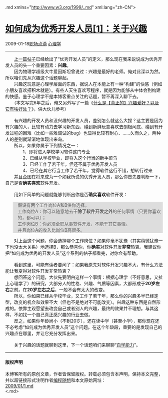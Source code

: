 <!DOCTYPE.md>
.md xmlns="http://www.w3.org/1999/..md" xml:lang="zh-CN">
<head>
<meta http-equiv="Content-Type" content="text.md; charset=utf-8" />
<meta name="generator" content="Python script by program.think@gmail.com" />
<meta name="provider" content="program-think.blogspot.com" />
<link type="text/css" rel="stylesheet" href="../../css/program-think.css" />
<title>如何成为优秀开发人员[1]：关于兴趣 - 编程随想的博客</title>
</head>
<body>
<div id="main" style="width:100%;">
<h1><a href="../../index.md" title="回到首页">如何成为优秀开发人员[1]：关于兴趣</a></h1>
<div class="post-info"><span class="date-header">2009-01-18</span><a href="../../tags/E8818CE59CBAE782B9E6BBB4.md" class="tag">职场点滴</a> <a href="../../tags/E5BF83E79086E5ADA6.md" class="tag">心理学</a> </div>
<hr>
<div class="post">
&#12288;&#12288;<a href="https://program-think.blogspot.com/2009/01/0..md">上一篇帖子</a>已经给出了“优秀开发人员”的定义，那么现在我来说说成为优秀开发人员的头一个重要因素：<b>兴趣</b>。<br />&#12288;&#12288;因为物理学超级大牛爱因斯坦曾说过：兴趣是最好的老师。俺对此深以为然。所以咱们先从兴趣这个话题聊起。<a name='more'></a><!--program-think--><br />&#12288;&#12288;兴趣这玩意是心理学层面的东西，据说人在本能上有一种“构建”的快感（例如小朋友喜欢搭积木就是）。有些人天生喜欢写程序，就是因为能够从中体会到构建的快感。鉴于心理学不是本博客重点关注的话题，暂不再深入聊下去。<br />&#12288;&#12288;（本文写完6年之后，俺又另外写了一篇《<a href="https://program-think.blogspot.com/2015/12/Hobbies-and-Interests..md">什么是【真正的】兴趣爱好？以及它有啥好处？</a>》，供大伙儿参考）<br /><br />&#12288;&#12288;有兴趣的开发人员和没兴趣的开发人员，差别怎么就这么大捏？这主要是因为有兴趣的人，比较有动力去学习新东西、碰到新鲜玩意喜欢去刨根问底、碰到有开发过程的困难（比如一些难调试的bug）也显得比较有耐心、......久而久之，两种人的差别就渐渐地体现出来鸟。<br />&#12288;&#12288;所以，如果你属于下列情况之一：<br />&#12288;&#12288;&#12288;&#12288;1、即将进入学校学习软件这门专业<br />&#12288;&#12288;&#12288;&#12288;2、已经从学校毕业，即将入这个行当的新手菜鸟<br />&#12288;&#12288;&#12288;&#12288;3、已经工作了若干年，但还不属于优秀开发人员<br />&#12288;&#12288;&#12288;&#12288;4、已经在其它行当工作了若干年，觉得软件这行不错，想转行过来<br />&#12288;&#12288;并且企图在将来成为一个如我所说的优秀开发人员，那么你首先要判断一下，自己是否<b>确实喜欢</b>软件开发。<br /><br />&#12288;&#12288;用如下简单的问题就能够判断出你是否<b>确实喜欢</b>软件开发：<br /><blockquote style="background-color:#DDD;">假设有两个工作岗位A和B供你选择。<br />工作岗位A：你可以随意地去干<b>除了软件开发之外</b>的任何事情（只要你喜欢的，都可以）；<br />工作岗位B：你必须全职从事软件开发，不能干其它事情。<br />并且岗位A的收入比岗位B高很多。</blockquote>&#12288;&#12288;对上面这个问题，你会选择哪个工作岗位？如果你毫不犹豫（其实稍微犹豫一下也没太大关系）地选择B，那么恭喜你，你<b>确实</b>对软件开发<b>非常</b>热衷。我建议你把“如何成为优秀的开发人员”这个系列的帖子都看完，对你会有帮助。<br /><br />&#12288;&#12288;看到这里，可能有读者要问了：如果我原先对软件开发兴趣不大，有什么方法能让我变得对软件开发非常热衷？<br />&#12288;&#12288;想回答这个问题，大伙先要明白这样一个事情：根据心理学（不好意思，又扯上心理学了）的研究，大部分人的性格、兴趣、气质等因素，大都形成于<b>20岁左右</b>之前。在<b>20岁左右之后</b>，一般不会有太大的改变。<br />&#12288;&#12288;所以，你如果已经从学校毕业，又工作了若干年，那么你的兴趣多半已经定型，改变的机会和效果不大（但也不是绝对不可能改变）。兴趣这种东西是自然形成的。依靠主观愿望去改变自己或者别人的兴趣，最终的效果并不理想。与其这样，不如找一个自己真正感兴趣的行业去做。<br />&#12288;&#12288;反之，如果你年龄尚小（不到20岁），还在读中学（甚至小学），那你现在还不必考虑“如何成为优秀开发人员”这个问题。在这个年龄段，重要的是发现自己的兴趣点在哪里，并让它充分发挥出来。<br /><br />&#12288;&#12288;关于兴趣的话题就聊到这里，下一个话题咱们来聊聊“<a href="https://program-think.blogspot.com/2009/01/2..md">自学能力</a>”。<div class="blogger-post-footer">
</div>
<hr>
<div class="copyright">
<h4>版权声明</h4>
本博客所有的原创文章，作者皆保留版权。转载必须包含本声明，保持本文完整，并以超链接形式注明作者<a href="mailto:program.think@gmail.com">编程随想</a>和本文原始网址：<br>
<a href="2009/01/1.md">2009/01/1.md</a>
</div>
</div>
</body>
<.md>
